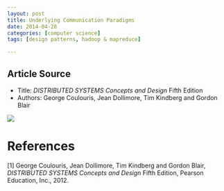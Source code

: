 ```yaml
---
layout: post
title: Underlying Communication Paradigms
date: 2014-04-28
categories: [computer science]
tags: [design patterns, hadoop & mapreduce]

---
```


## Article Source
* Title: *DISTRIBUTED SYSTEMS Concepts and Design* Fifth Edition
* Authors: George Coulouris, Jean Dollimore, Tim Kindberg and Gordon Blair

![](http://sungsoo.github.com/images/communication-paradigms.png)
# References
[1] George Coulouris, Jean Dollimore, Tim Kindberg and Gordon Blair, *DISTRIBUTED SYSTEMS Concepts and Design* Fifth Edition, Pearson Education, Inc., 2012.
